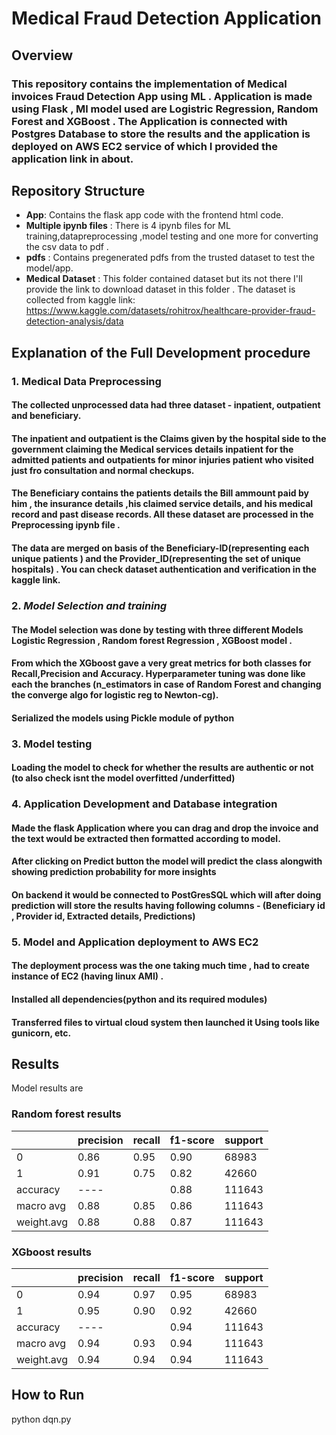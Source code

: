 # Medical Fraud Detection Application
## Overview
### This repository contains the implementation of Medical invoices Fraud Detection App using ML . Application is made using Flask , Ml model used are Logistric Regression, Random Forest and XGBoost . The Application is connected with Postgres Database to store the results and the application is deployed on AWS EC2 service of which I  provided the application link in about.
## Repository Structure
- **App**: Contains the flask app code with the frontend html code.
- **Multiple ipynb files** : There is 4 ipynb files for ML training,datapreprocessing ,model testing and one more for converting the csv data to pdf .
- **pdfs** : Contains pregenerated pdfs from the trusted dataset to test the model/app.
- **Medical Dataset** : This folder contained dataset but its not there I'll provide the link to download dataset in this folder . The dataset is collected from kaggle link: https://www.kaggle.com/datasets/rohitrox/healthcare-provider-fraud-detection-analysis/data

## Explanation of the Full Development procedure

### 1. **Medical Data Preprocessing**
#### The collected unprocessed data had three dataset - inpatient, outpatient and beneficiary. 
#### The inpatient and outpatient is the Claims given by the hospital side to the government claiming the Medical services details inpatient for the admitted patients and outpatients for minor injuries patient who visited just fro consultation and normal checkups.
 #### The Beneficiary contains the patients details the Bill ammount paid by him , the insurance details ,his claimed service details, and his medical record and past disease records. All these dataset are processed in the Preprocessing ipynb file . 
#### The data are merged on basis of the Beneficiary-ID(representing each unique patients ) and the Provider_ID(representing the set of unique hospitals) . You can check dataset authentication and verification in the kaggle link.


### 2. *Model Selection and training*
#### The Model selection was done by testing with three different Models Logistic Regression , Random forest Regression , XGBoost model .
#### From which the XGboost gave a very great metrics for both classes for Recall,Precision and Accuracy. Hyperparameter tuning was done like each the branches (n_estimators in case of Random Forest and changing the converge algo for logistic reg to Newton-cg).
####  Serialized the models using Pickle module of python

### 3. **Model testing**
#### Loading the model to check for whether the results are authentic or not (to also check isnt the model overfitted /underfitted)

### 4. **Application Development and Database integration**
#### Made the flask Application where you can drag and drop the invoice and the text would be extracted then formatted according to model.
#### After clicking on Predict button the model will predict the class alongwith showing prediction probability for more insights
#### On backend it would be connected to PostGresSQL which will after doing prediction will store the results having following columns - (Beneficiary id , Provider id, Extracted details, Predictions)

### 5. **Model and Application deployment to AWS EC2**
#### The deployment process was the one taking much time , had to create instance of EC2 (having linux AMI) .
#### Installed all dependencies(python and its required modules)
#### Transferred files to virtual cloud system then launched it Using tools like gunicorn, etc.


## Results

Model results are 
### Random forest results

|          | precision | recall | f1-score | support   | 
|----------|----------|----------|----------|----------|
| 0        | 0.86     | 0.95     |  0.90    | 68983    |
| 1        | 0.91     | 0.75     | 0.82     | 42660    |
| accuracy | ----     |          | 0.88     | 111643   |
| macro avg| 0.88     | 0.85     | 0.86     | 111643   |
|weight.avg| 0.88     | 0.88     | 0.87     | 111643   |

### XGboost results

|          | precision | recall | f1-score | support   | 
|----------|----------|----------|----------|----------|
| 0        | 0.94     | 0.97     |  0.95    | 68983    |
| 1        | 0.95     | 0.90     | 0.92     | 42660    |
| accuracy | ----     |          | 0.94     | 111643   |
| macro avg| 0.94     | 0.93     | 0.94     | 111643   |
|weight.avg| 0.94     | 0.94     | 0.94     | 111643   |

## How to Run

   python dqn.py
